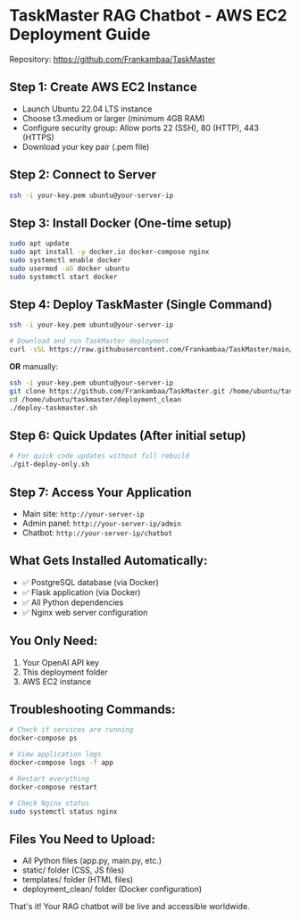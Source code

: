 # TaskMaster RAG Chatbot - AWS EC2 Deployment Guide

Repository: https://github.com/Frankambaa/TaskMaster

## Step 1: Create AWS EC2 Instance
- Launch Ubuntu 22.04 LTS instance
- Choose t3.medium or larger (minimum 4GB RAM)
- Configure security group: Allow ports 22 (SSH), 80 (HTTP), 443 (HTTPS)
- Download your key pair (.pem file)

## Step 2: Connect to Server
```bash
ssh -i your-key.pem ubuntu@your-server-ip
```

## Step 3: Install Docker (One-time setup)
```bash
sudo apt update
sudo apt install -y docker.io docker-compose nginx
sudo systemctl enable docker
sudo usermod -aG docker ubuntu
sudo systemctl start docker
```

## Step 4: Deploy TaskMaster (Single Command)
```bash
ssh -i your-key.pem ubuntu@your-server-ip

# Download and run TaskMaster deployment
curl -sSL https://raw.githubusercontent.com/Frankambaa/TaskMaster/main/deployment_clean/deploy-taskmaster.sh | bash
```

**OR** manually:
```bash
ssh -i your-key.pem ubuntu@your-server-ip
git clone https://github.com/Frankambaa/TaskMaster.git /home/ubuntu/taskmaster
cd /home/ubuntu/taskmaster/deployment_clean
./deploy-taskmaster.sh
```

## Step 6: Quick Updates (After initial setup)
```bash
# For quick code updates without full rebuild
./git-deploy-only.sh
```

## Step 7: Access Your Application
- Main site: `http://your-server-ip`
- Admin panel: `http://your-server-ip/admin`
- Chatbot: `http://your-server-ip/chatbot`

## What Gets Installed Automatically:
- ✅ PostgreSQL database (via Docker)
- ✅ Flask application (via Docker)
- ✅ All Python dependencies
- ✅ Nginx web server configuration

## You Only Need:
1. Your OpenAI API key
2. This deployment folder
3. AWS EC2 instance

## Troubleshooting Commands:
```bash
# Check if services are running
docker-compose ps

# View application logs
docker-compose logs -f app

# Restart everything
docker-compose restart

# Check Nginx status
sudo systemctl status nginx
```

## Files You Need to Upload:
- All Python files (app.py, main.py, etc.)
- static/ folder (CSS, JS files)
- templates/ folder (HTML files)
- deployment_clean/ folder (Docker configuration)

That's it! Your RAG chatbot will be live and accessible worldwide.